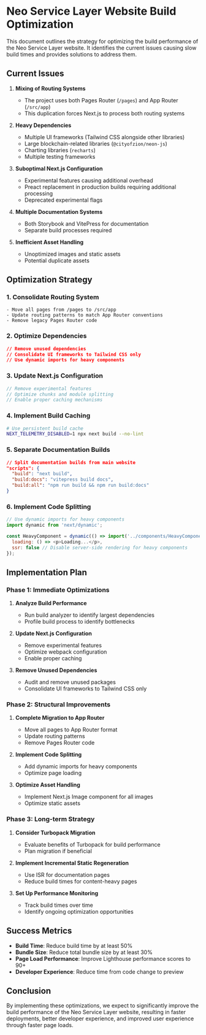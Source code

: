 # Neo Service Layer Website Build Optimization

This document outlines the strategy for optimizing the build performance of the Neo Service Layer website. It identifies the current issues causing slow build times and provides solutions to address them.

## Current Issues

1. **Mixing of Routing Systems**
   - The project uses both Pages Router (`/pages`) and App Router (`/src/app`)
   - This duplication forces Next.js to process both routing systems

2. **Heavy Dependencies**
   - Multiple UI frameworks (Tailwind CSS alongside other libraries)
   - Large blockchain-related libraries (`@cityofzion/neon-js`)
   - Charting libraries (`recharts`)
   - Multiple testing frameworks

3. **Suboptimal Next.js Configuration**
   - Experimental features causing additional overhead
   - Preact replacement in production builds requiring additional processing
   - Deprecated experimental flags

4. **Multiple Documentation Systems**
   - Both Storybook and VitePress for documentation
   - Separate build processes required

5. **Inefficient Asset Handling**
   - Unoptimized images and static assets
   - Potential duplicate assets

## Optimization Strategy

### 1. Consolidate Routing System

```
- Move all pages from /pages to /src/app
- Update routing patterns to match App Router conventions
- Remove legacy Pages Router code
```

### 2. Optimize Dependencies

```json
// Remove unused dependencies
// Consolidate UI frameworks to Tailwind CSS only
// Use dynamic imports for heavy components
```

### 3. Update Next.js Configuration

```javascript
// Remove experimental features
// Optimize chunks and module splitting
// Enable proper caching mechanisms
```

### 4. Implement Build Caching

```bash
# Use persistent build cache
NEXT_TELEMETRY_DISABLED=1 npx next build --no-lint
```

### 5. Separate Documentation Builds

```json
// Split documentation builds from main website
"scripts": {
  "build": "next build",
  "build:docs": "vitepress build docs",
  "build:all": "npm run build && npm run build:docs"
}
```

### 6. Implement Code Splitting

```javascript
// Use dynamic imports for heavy components
import dynamic from 'next/dynamic';

const HeavyComponent = dynamic(() => import('../components/HeavyComponent'), {
  loading: () => <p>Loading...</p>,
  ssr: false // Disable server-side rendering for heavy components
});
```

## Implementation Plan

### Phase 1: Immediate Optimizations

1. **Analyze Build Performance**
   - Run build analyzer to identify largest dependencies
   - Profile build process to identify bottlenecks

2. **Update Next.js Configuration**
   - Remove experimental features
   - Optimize webpack configuration
   - Enable proper caching

3. **Remove Unused Dependencies**
   - Audit and remove unused packages
   - Consolidate UI frameworks to Tailwind CSS only

### Phase 2: Structural Improvements

1. **Complete Migration to App Router**
   - Move all pages to App Router format
   - Update routing patterns
   - Remove Pages Router code

2. **Implement Code Splitting**
   - Add dynamic imports for heavy components
   - Optimize page loading

3. **Optimize Asset Handling**
   - Implement Next.js Image component for all images
   - Optimize static assets

### Phase 3: Long-term Strategy

1. **Consider Turbopack Migration**
   - Evaluate benefits of Turbopack for build performance
   - Plan migration if beneficial

2. **Implement Incremental Static Regeneration**
   - Use ISR for documentation pages
   - Reduce build times for content-heavy pages

3. **Set Up Performance Monitoring**
   - Track build times over time
   - Identify ongoing optimization opportunities

## Success Metrics

- **Build Time**: Reduce build time by at least 50%
- **Bundle Size**: Reduce total bundle size by at least 30%
- **Page Load Performance**: Improve Lighthouse performance scores to 90+
- **Developer Experience**: Reduce time from code change to preview

## Conclusion

By implementing these optimizations, we expect to significantly improve the build performance of the Neo Service Layer website, resulting in faster deployments, better developer experience, and improved user experience through faster page loads.
